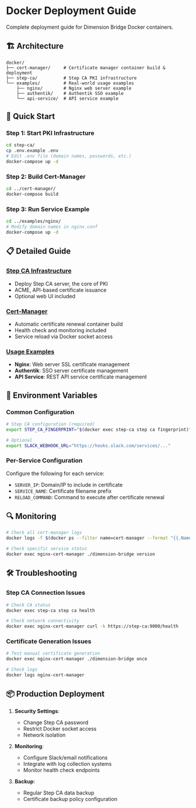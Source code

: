 # Docker Deployment Guide

Complete deployment guide for Dimension Bridge Docker containers.

## 🏗️ Architecture

```text
docker/
├── cert-manager/     # Certificate manager container build & deployment
├── step-ca/          # Step CA PKI infrastructure
└── examples/         # Real-world usage examples
    ├── nginx/        # Nginx web server example
    ├── authentik/    # Authentik SSO example
    └── api-service/  # API service example
```

## 🚀 Quick Start

### Step 1: Start PKI Infrastructure

```bash
cd step-ca/
cp .env.example .env
# Edit .env file (domain names, passwords, etc.)
docker-compose up -d
```

### Step 2: Build Cert-Manager

```bash
cd ../cert-manager/
docker-compose build
```

### Step 3: Run Service Example

```bash
cd ../examples/nginx/
# Modify domain names in nginx.conf
docker-compose up -d
```

## 📋 Detailed Guide

### [Step CA Infrastructure](./step-ca/)

- Deploy Step CA server, the core of PKI
- ACME, API-based certificate issuance
- Optional web UI included

### [Cert-Manager](./cert-manager/)

- Automatic certificate renewal container build
- Health check and monitoring included
- Service reload via Docker socket access

### [Usage Examples](./examples/)

- **Nginx**: Web server SSL certificate management
- **Authentik**: SSO server certificate management
- **API Service**: REST API service certificate management

## 🔧 Environment Variables

### Common Configuration

```bash
# Step CA configuration (required)
export STEP_CA_FINGERPRINT="$(docker exec step-ca step ca fingerprint)"

# Optional
export SLACK_WEBHOOK_URL="https://hooks.slack.com/services/..."
```

### Per-Service Configuration

Configure the following for each service:

- `SERVER_IP`: Domain/IP to include in certificate
- `SERVICE_NAME`: Certificate filename prefix
- `RELOAD_COMMAND`: Command to execute after certificate renewal

## 🔍 Monitoring

```bash
# Check all cert-manager logs
docker logs -f $(docker ps --filter name=cert-manager --format "{{.Names}}")

# Check specific service status
docker exec nginx-cert-manager ./dimension-bridge version
```

## 🛠️ Troubleshooting

### Step CA Connection Issues

```bash
# Check CA status
docker exec step-ca step ca health

# Check network connectivity
docker exec nginx-cert-manager curl -k https://step-ca:9000/health
```

### Certificate Generation Issues

```bash
# Test manual certificate generation
docker exec nginx-cert-manager ./dimension-bridge once

# Check logs
docker logs nginx-cert-manager
```

## 📦 Production Deployment

1. **Security Settings**:
   - Change Step CA password
   - Restrict Docker socket access
   - Network isolation

2. **Monitoring**:
   - Configure Slack/email notifications
   - Integrate with log collection systems
   - Monitor health check endpoints

3. **Backup**:
   - Regular Step CA data backup
   - Certificate backup policy configuration
